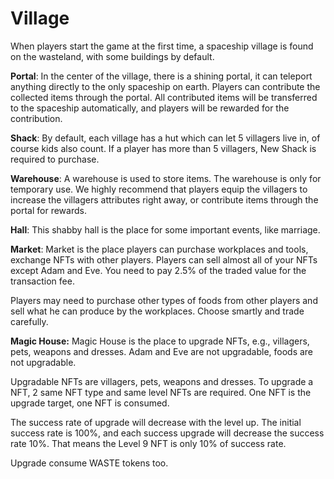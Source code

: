 # Village

When players start the game at the first time, a spaceship village is found on the wasteland, with some buildings by default.

**Portal**: In the center of the village, there is a shining portal, it can teleport anything directly to the only spaceship on earth. Players can contribute the collected items through the portal. All contributed items will be transferred to the spaceship automatically, and players will be rewarded for the contribution.

**Shack**: By default, each village has a hut which can let 5 villagers live in, of course kids also count. If a player has more than 5 villagers, New Shack is required to purchase.&#x20;

**Warehouse**: A warehouse is used to store items. The warehouse is only for temporary use. We highly recommend that players equip the villagers to increase the villagers attributes right away, or contribute items through the portal for rewards.

**Hall**: This shabby hall is the place for some important events, like marriage.

**Market**: Market is the place players can purchase workplaces and tools, exchange NFTs with other players. Players can sell almost all of your NFTs except Adam and Eve. You need to pay 2.5% of the traded value for the transaction fee.

Players may need to purchase other types of foods from other players and sell what he can produce by the workplaces. Choose smartly and trade carefully.

**Magic House:** Magic House is the place to upgrade NFTs, e.g., villagers, pets, weapons and dresses. Adam and Eve are not upgradable, foods are not upgradable.

Upgradable NFTs are villagers, pets, weapons and dresses. To upgrade a NFT, 2 same NFT type and same level NFTs are required. One NFT is the upgrade target, one NFT is consumed.

The success rate of upgrade will decrease with the level up. The initial success rate is 100%, and each success upgrade will decrease the success rate 10%. That means the Level 9 NFT is only 10% of success rate.

Upgrade consume WASTE tokens too.
